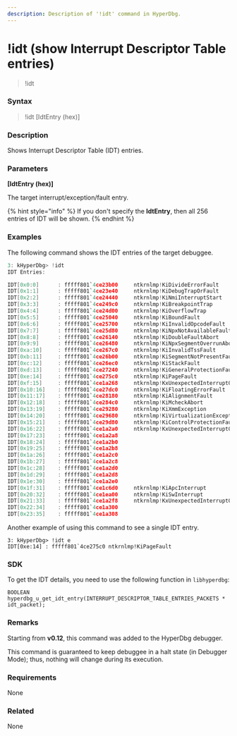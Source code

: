 ```yaml
---
description: Description of '!idt' command in HyperDbg.
---
```


# !idt (show Interrupt Descriptor Table entries)

> !idt

### Syntax

> !idt \[IdtEntry (hex)]

### Description

Shows Interrupt Descriptor Table (IDT) entries.

### Parameters

**\[IdtEntry (hex)]**

The target interrupt/exception/fault entry.

{% hint style="info" %}
If you don't specify the **IdtEntry**, then all 256 entries of IDT will be shown.
{% endhint %}

### Examples

The following command shows the IDT entries of the target debuggee.

```c
3: kHyperDbg> !idt
IDT Entries:

IDT[0x0:0]      : fffff801`4ce23b00     ntkrnlmp!KiDivideErrorFault
IDT[0x1:1]      : fffff801`4ce23e40     ntkrnlmp!KiDebugTrapOrFault
IDT[0x2:2]      : fffff801`4ce24440     ntkrnlmp!KiNmiInterruptStart
IDT[0x3:3]      : fffff801`4ce249c0     ntkrnlmp!KiBreakpointTrap
IDT[0x4:4]      : fffff801`4ce24d00     ntkrnlmp!KiOverflowTrap
IDT[0x5:5]      : fffff801`4ce25040     ntkrnlmp!KiBoundFault
IDT[0x6:6]      : fffff801`4ce25700     ntkrnlmp!KiInvalidOpcodeFault
IDT[0x7:7]      : fffff801`4ce25d80     ntkrnlmp!KiNpxNotAvailableFault
IDT[0x8:8]      : fffff801`4ce26140     ntkrnlmp!KiDoubleFaultAbort
IDT[0x9:9]      : fffff801`4ce26480     ntkrnlmp!KiNpxSegmentOverrunAbort
IDT[0xa:10]     : fffff801`4ce267c0     ntkrnlmp!KiInvalidTssFault
IDT[0xb:11]     : fffff801`4ce26b00     ntkrnlmp!KiSegmentNotPresentFault
IDT[0xc:12]     : fffff801`4ce26ec0     ntkrnlmp!KiStackFault
IDT[0xd:13]     : fffff801`4ce27240     ntkrnlmp!KiGeneralProtectionFault
IDT[0xe:14]     : fffff801`4ce275c0     ntkrnlmp!KiPageFault
IDT[0xf:15]     : fffff801`4ce1a268     ntkrnlmp!KxUnexpectedInterrupt0+0x78
IDT[0x10:16]    : fffff801`4ce27dc0     ntkrnlmp!KiFloatingErrorFault
IDT[0x11:17]    : fffff801`4ce28180     ntkrnlmp!KiAlignmentFault
IDT[0x12:18]    : fffff801`4ce284c0     ntkrnlmp!KiMcheckAbort
IDT[0x13:19]    : fffff801`4ce29280     ntkrnlmp!KiXmmException
IDT[0x14:20]    : fffff801`4ce29680     ntkrnlmp!KiVirtualizationException
IDT[0x15:21]    : fffff801`4ce29d80     ntkrnlmp!KiControlProtectionFault
IDT[0x16:22]    : fffff801`4ce1a2a0     ntkrnlmp!KxUnexpectedInterrupt0+0xb0
IDT[0x17:23]    : fffff801`4ce1a2a8
IDT[0x18:24]    : fffff801`4ce1a2b0
IDT[0x19:25]    : fffff801`4ce1a2b8
IDT[0x1a:26]    : fffff801`4ce1a2c0
IDT[0x1b:27]    : fffff801`4ce1a2c8
IDT[0x1c:28]    : fffff801`4ce1a2d0
IDT[0x1d:29]    : fffff801`4ce1a2d8
IDT[0x1e:30]    : fffff801`4ce1a2e0
IDT[0x1f:31]    : fffff801`4ce1c6d0     ntkrnlmp!KiApcInterrupt
IDT[0x20:32]    : fffff801`4ce1ea00     ntkrnlmp!KiSwInterrupt
IDT[0x21:33]    : fffff801`4ce1a2f8     ntkrnlmp!KxUnexpectedInterrupt0+0x108
IDT[0x22:34]    : fffff801`4ce1a300
IDT[0x23:35]    : fffff801`4ce1a308
```

Another example of using this command to see a single IDT entry.

```clike
3: kHyperDbg> !idt e
IDT[0xe:14] : fffff801`4ce275c0 ntkrnlmp!KiPageFault
```

### SDK

To get the IDT details, you need to use the following function in `libhyperdbg`:

```clike
BOOLEAN
hyperdbg_u_get_idt_entry(INTERRUPT_DESCRIPTOR_TABLE_ENTRIES_PACKETS * idt_packet);
```

### Remarks

Starting from **v0.12**, this command was added to the HyperDbg debugger.

This command is guaranteed to keep debuggee in a halt state (in Debugger Mode); thus, nothing will change during its execution.

### Requirements

None

### Related

None
